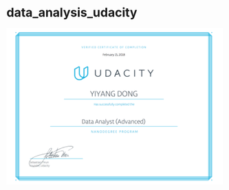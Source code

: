 # data_analysis_udacity

![](http://github.com/yiyangd/data_analysis_udacity/blob/master/images/1.png)
